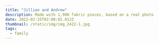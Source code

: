 ```yaml
---
title: "Jillian and Andrew"
description: Made with 1,980 fabric pieces, based on a real photo
date: 2022-02-25T02:09:02.012Z
thumbnail: /static/img/img_2422-1.jpg
tags:
  - family
---
```

